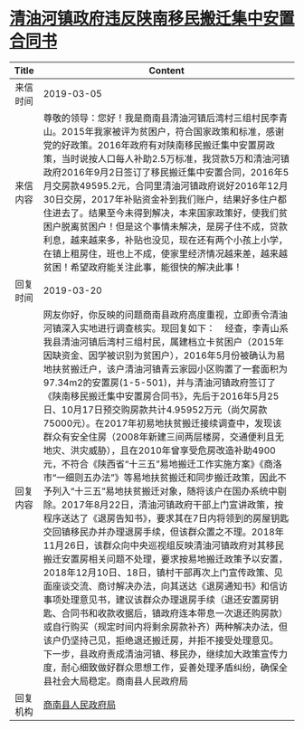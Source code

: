 # <a href="http://www.shangluo.gov.cn/zmhd/ldxxxx.jsp?urltype=leadermail.LeaderMailContentUrl&wbtreeid=1112&leadermailid=5156">清油河镇政府违反陕南移民搬迁集中安置合同书</a>
|Title|Content|
|:---:|---|
|来信时间|2019-03-05|
|来信内容|尊敬的领导：您好！我是商南县清油河镇后湾村三组村民李青山。2015年我家被评为贫困户，符合国家政策和标准，感谢党的好政策。2016年政府有对陕南移民搬迁集中安置房政策，当时说按人口每人补助2.5万标准，我贷款5万和清油河镇政府2016年9月2日签订了移民搬迁集中安置合同，2016年5月交房款49595.2元，合同里清油河镇政府说好2016年12月30日交房，2017年补贴资金补到我们账户，结果好多住户都住进去了。结果至今未得到解决，本来国家政策好，使我们贫困户脱离贫困户！但是这个事情未解决，是房子住不成，贷款利息，越来越来多，补贴也没见，现在还有两个小孩上小学，在镇上租房住，班也上不成，使家里经济情况越来差，越来越贫困！希望政府能关注此事，能很快的解决此事！|
|回复时间|2019-03-20|
|回复内容|网友你好，你反映的问题商南县政府高度重视，立即责令清油河镇深入实地进行调查核实。现回复如下：    经查，李青山系我县清油河镇后湾村三组村民，属建档立卡贫困户（2015年因缺资金、因学被识别为贫困户），2016年5月份被确认为易地扶贫搬迁户，该户清油河镇青云家园小区购置了一套面积为97.34m2的安置房(1-5-501)，并与清油河镇政府签订了《陕南移民搬迁集中安置房合同书》，先后于2016年5月25日、10月17日预交购房款共计4.95952万元（尚欠房款75000元）。在2017年初易地扶贫搬迁接续调查中，发现该群众有安全住房（2008年新建三间两层楼房，交通便利且无地灾、洪灾威胁），且在2010年曾享受危房改造补助4900元，不符合《陕西省“十三五”易地搬迁工作实施方案》《商洛市“一细则五办法”》等易地扶贫搬迁和同步搬迁政策，因此不予列入“十三五”易地扶贫搬迁对象，随将该户在国办系统中剔除。2017年8月22日，清油河镇政府干部上门宣讲政策，按程序送达了《退房告知书》，要求其在7日内将领到的房屋钥匙交回镇移民办并办理退房手续，但该群众置之不理。2018年11月26日，该群众向中央巡视组反映清油河镇政府对其移民搬迁安置房相关问题不处理，要求按易地搬迁政策予以安置，2018年12月10日、18日，镇村干部再次上门宣传政策、见面座谈交流、商讨解决办法，向其送达《退房通知书》和信访事项处理意见书，建议该群众办理退房手续（退还安置房钥匙、合同书和收款收据后，镇政府连本带息一次退还购房款）或自行购买（规定时间内将剩余房款补齐）两种解决办法，但该户仍坚持己见，拒绝退还搬迁房，并拒不接受处理意见。    下一步，县政府责成清油河镇、移民办，继续加大政策宣传力度，耐心细致做好群众思想工作，妥善处理矛盾纠纷，确保全县社会大局稳定。商南县人民政府局|
|回复机构|<a href="../../categories/agencies/商南县人民政府局.md">商南县人民政府局</a>|